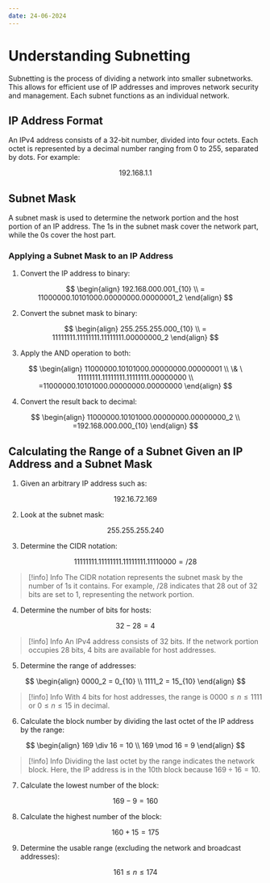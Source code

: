 ```yaml
---
date: 24-06-2024
---
```


# Understanding Subnetting
Subnetting is the process of dividing a network into smaller subnetworks. This allows for efficient use of IP addresses and improves network security and management. Each subnet functions as an individual network.

## IP Address Format
An IPv4 address consists of a 32-bit number, divided into four octets. Each octet is represented by a decimal number ranging from 0 to 255, separated by dots. For example:

$$
192.168.1.1
$$

## Subnet Mask
A subnet mask is used to determine the network portion and the host portion of an IP address. The 1s in the subnet mask cover the network part, while the 0s cover the host part.

### Applying a Subnet Mask to an IP Address

1. Convert the IP address to binary:

$$
\begin{align}
192.168.000.001_{10} \\
= 11000000.10101000.00000000.00000001_2
\end{align}
$$

2. Convert the subnet mask to binary:

$$
\begin{align}
255.255.255.000_{10} \\
= 11111111.11111111.11111111.00000000_2
\end{align}
$$

3. Apply the AND operation to both:

$$
\begin{align}
11000000.10101000.00000000.00000001 \\
\& \ 11111111.11111111.11111111.00000000 \\
=11000000.10101000.00000000.00000000
\end{align}
$$

4. Convert the result back to decimal:

$$
\begin{align}
11000000.10101000.00000000.00000000_2 \\
=192.168.000.000_{10}
\end{align}
$$

## Calculating the Range of a Subnet Given an IP Address and a Subnet Mask

1. Given an arbitrary IP address such as:

$$
192.16.72.169
$$

2. Look at the subnet mask:

$$
255.255.255.240
$$

3. Determine the CIDR notation:

$$
11111111.11111111.11111111.11110000 = /28
$$

> [!info] Info
> The CIDR notation represents the subnet mask by the number of 1s it contains. For example, /28 indicates that 28 out of 32 bits are set to 1, representing the network portion.

4. Determine the number of bits for hosts:

$$
32 - 28 = 4
$$

> [!info] Info
> An IPv4 address consists of 32 bits. If the network portion occupies 28 bits, 4 bits are available for host addresses.

5. Determine the range of addresses:

$$
\begin{align}
0000_2 = 0_{10} \\
1111_2 = 15_{10}
\end{align}
$$

> [!info] Info
> With 4 bits for host addresses, the range is $0000 \le n \le 1111$ or $0 \le n \le 15$ in decimal.

6. Calculate the block number by dividing the last octet of the IP address by the range:

$$
\begin{align}
169 \div 16 = 10 \\
169 \mod 16 = 9
\end{align}
$$

> [!info] Info
> Dividing the last octet by the range indicates the network block. Here, the IP address is in the 10th block because $169 \div 16 = 10$.

7. Calculate the lowest number of the block:

$$
169 - 9 = 160
$$

8. Calculate the highest number of the block:

$$
160 + 15 = 175
$$

9. Determine the usable range (excluding the network and broadcast addresses):

$$
161 \leq n \leq 174
$$